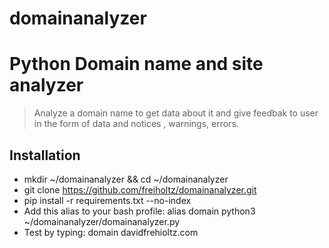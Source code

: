 # domainanalyzer
# Python Domain name and site analyzer

> Analyze a domain name to get data  about it and give feedbak to user in the form of data and notices , warnings, errors.

## Installation

* mkdir ~/domainanalyzer && cd ~/domainanalyzer
* git clone https://github.com/freiholtz/domainanalyzer.git
* pip install -r requirements.txt --no-index
* Add this alias to your bash profile: alias domain python3 ~/domainanalyzer/domainanalyzer.py
* Test by typing: domain davidfrehioltz.com